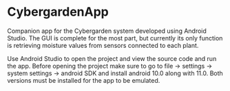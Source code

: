 # CybergardenApp
Companion app for the Cybergarden system developed using Android Studio. The GUI is complete for the most part, but currently its only function is retrieving moisture values from
sensors connected to each plant.

Use Android Studio to open the project and view the source code and run the app. Before opening the project make sure to go to file -> settings -> system settings -> android SDK and install android 10.0 along with 11.0. Both versions must be installed for the app to be emulated.
